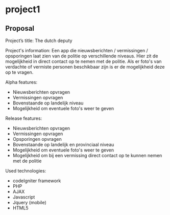 project1
========

Proposal
--------
Project’s title:
The dutch deputy 

Project's information:
Een app die nieuwsberichten / vermissingen / opsporingen  laat zien van de politie op verschillende niveaus. 
Hier zit de mogelijkheid in direct contact op te nemen met de politie. 
Als er foto's van verdachte of vermiste personen beschikbaar zijn is er de mogelijkheid deze op te vragen.

Alpha features:
- Nieuwsberichten opvragen
- Vermissingen opvragen
- Bovenstaande op landelijk niveau
- Mogelijkheid om eventuele foto's weer te geven

Release features:
- Nieuwsberichten opvragen
- Vermissingen opvragen
- Opsporingen opvragen
- Bovenstaande op landelijk en provinciaal niveau
- Mogelijkheid om eventuele foto's weer te geven
- Mogelijkheid om bij een vermissing direct contact op te kunnen nemen met de politie

Used technologies:
- codeIgniter framework
- PHP
- AJAX
- Javascript
- Jquery (mobile)
- HTML5
